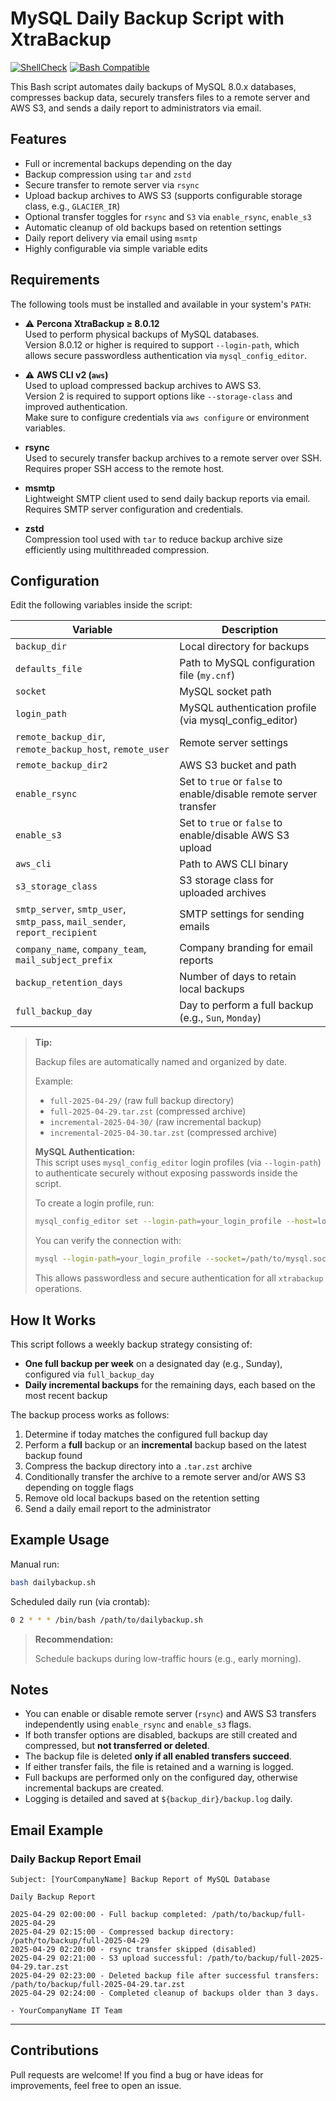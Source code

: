 # MySQL Daily Backup Script with XtraBackup

[![ShellCheck](https://img.shields.io/badge/shellcheck-passed-brightgreen)](https://www.shellcheck.net/)
[![Bash Compatible](https://img.shields.io/badge/bash-compatible-blue.svg)](https://www.gnu.org/software/bash/)

This Bash script automates daily backups of MySQL 8.0.x databases, compresses backup data, securely transfers files to a remote server and AWS S3, and sends a daily report to administrators via email.

## Features

- Full or incremental backups depending on the day
- Backup compression using `tar` and `zstd`
- Secure transfer to remote server via `rsync`
- Upload backup archives to AWS S3 (supports configurable storage class, e.g., `GLACIER_IR`)
- Optional transfer toggles for `rsync` and `S3` via `enable_rsync`, `enable_s3`
- Automatic cleanup of old backups based on retention settings
- Daily report delivery via email using `msmtp`
- Highly configurable via simple variable edits

## Requirements

The following tools must be installed and available in your system's `PATH`:

- ⚠️ **Percona XtraBackup ≥ 8.0.12**  
  Used to perform physical backups of MySQL databases.  
  Version 8.0.12 or higher is required to support `--login-path`, which allows secure passwordless authentication via `mysql_config_editor`.

- ⚠️ **AWS CLI v2 (`aws`)**  
  Used to upload compressed backup archives to AWS S3.  
  Version 2 is required to support options like `--storage-class` and improved authentication.  
  Make sure to configure credentials via `aws configure` or environment variables.

- **rsync**  
  Used to securely transfer backup archives to a remote server over SSH.  
  Requires proper SSH access to the remote host.

- **msmtp**  
  Lightweight SMTP client used to send daily backup reports via email.  
  Requires SMTP server configuration and credentials.

- **zstd**  
  Compression tool used with `tar` to reduce backup archive size efficiently using multithreaded compression.

## Configuration

Edit the following variables inside the script:

| Variable                                                                   | Description                                          |
| -------------------------------------------------------------------------- | ---------------------------------------------------- |
| `backup_dir`                                                               | Local directory for backups                          |
| `defaults_file`                                                            | Path to MySQL configuration file (`my.cnf`)          |
| `socket`                                                                   | MySQL socket path                                    |
| `login_path`                                                               | MySQL authentication profile (via mysql_config_editor) |
| `remote_backup_dir`, `remote_backup_host`, `remote_user`                   | Remote server settings                               |
| `remote_backup_dir2`                                                       | AWS S3 bucket and path                               |
| `enable_rsync`                                                             | Set to `true` or `false` to enable/disable remote server transfer |
| `enable_s3`                                                                | Set to `true` or `false` to enable/disable AWS S3 upload |
| `aws_cli`                                                                  | Path to AWS CLI binary                               |
| `s3_storage_class`                                                         | S3 storage class for uploaded archives               |
| `smtp_server`, `smtp_user`, `smtp_pass`, `mail_sender`, `report_recipient` | SMTP settings for sending emails                     |
| `company_name`, `company_team`, `mail_subject_prefix`                      | Company branding for email reports                   |
| `backup_retention_days`                                                    | Number of days to retain local backups               |
| `full_backup_day`                                                          | Day to perform a full backup (e.g., `Sun`, `Monday`) |

> **Tip:**
>
> Backup files are automatically named and organized by date.
>
> Example:
> - `full-2025-04-29/` (raw full backup directory)
> - `full-2025-04-29.tar.zst` (compressed archive)
> - `incremental-2025-04-30/` (raw incremental backup)
> - `incremental-2025-04-30.tar.zst` (compressed archive)
>
> **MySQL Authentication:**  
> This script uses `mysql_config_editor` login profiles (via `--login-path`) to authenticate securely without exposing passwords inside the script.
>
> To create a login profile, run:
>
> ```bash
> mysql_config_editor set --login-path=your_login_profile --host=localhost --user=root --password --port=3306
> ```
>
> You can verify the connection with:
>
> ```bash
> mysql --login-path=your_login_profile --socket=/path/to/mysql.sock
> ```
>
> This allows passwordless and secure authentication for all `xtrabackup` operations.

## How It Works

This script follows a weekly backup strategy consisting of:

- **One full backup per week** on a designated day (e.g., Sunday), configured via `full_backup_day`
- **Daily incremental backups** for the remaining days, each based on the most recent backup

The backup process works as follows:

1. Determine if today matches the configured full backup day
2. Perform a **full** backup or an **incremental** backup based on the latest backup found
3. Compress the backup directory into a `.tar.zst` archive
4. Conditionally transfer the archive to a remote server and/or AWS S3 depending on toggle flags
5. Remove old local backups based on the retention setting
6. Send a daily email report to the administrator

## Example Usage

Manual run:

```bash
bash dailybackup.sh
```

Scheduled daily run (via crontab):

```bash
0 2 * * * /bin/bash /path/to/dailybackup.sh
```

> **Recommendation:**
>
> Schedule backups during low-traffic hours (e.g., early morning).

## Notes

- You can enable or disable remote server (`rsync`) and AWS S3 transfers independently using `enable_rsync` and `enable_s3` flags.
- If both transfer options are disabled, backups are still created and compressed, but **not transferred or deleted**.
- The backup file is deleted **only if all enabled transfers succeed**.
- If either transfer fails, the file is retained and a warning is logged.
- Full backups are performed only on the configured day, otherwise incremental backups are created.
- Logging is detailed and saved at `${backup_dir}/backup.log` daily.

## Email Example

### Daily Backup Report Email

```
Subject: [YourCompanyName] Backup Report of MySQL Database

Daily Backup Report

2025-04-29 02:00:00 - Full backup completed: /path/to/backup/full-2025-04-29
2025-04-29 02:15:00 - Compressed backup directory: /path/to/backup/full-2025-04-29
2025-04-29 02:20:00 - rsync transfer skipped (disabled)
2025-04-29 02:21:00 - S3 upload successful: /path/to/backup/full-2025-04-29.tar.zst
2025-04-29 02:23:00 - Deleted backup file after successful transfers: /path/to/backup/full-2025-04-29.tar.zst
2025-04-29 02:24:00 - Completed cleanup of backups older than 3 days.

- YourCompanyName IT Team
```

---

## Contributions

Pull requests are welcome!
If you find a bug or have ideas for improvements, feel free to open an issue.

